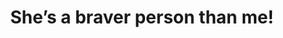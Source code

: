 ---
layout: instagram
title:  "She’s a braver person than me!"
media:
  - url: "instagram/AQOIJFd_IVXVklSb1wQ4Ec4Xr9qPTqoAHRyJBIKVZKpBSnj0PIlqmQpCnBaUcVbMgVocnLEo_EglRMjcUTdVY17kAamdqo6tyki0_18020296690856768.jpg"
    video: "instagram/AQOIJFd_IVXVklSb1wQ4Ec4Xr9qPTqoAHRyJBIKVZKpBSnj0PIlqmQpCnBaUcVbMgVocnLEo_EglRMjcUTdVY17kAamdqo6tyki0_18020296690856768.mp4"
    poster: "instagram/AQOIJFd-IVXVklSb1wQ4Ec4Xr9qPTqoA-poster.jpg"
    alt: ""
    tagged:
      - handle: "kerryahayward"
        x: 40
        y: 65
      - handle: "rudi"
        x: 60
        y: 65
type: "reel"
seo:
  hidden: true
location: Scotland
postdate: 2023-11-12
---
